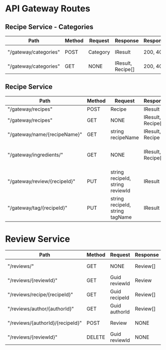 # API Gateway Routes

## Recipe Service - Categories

| Path                  | Method | Request  | Response          | ResponseCodes | Description        |
| --------------------- | ------ | -------- | ----------------- | ------------- | ------------------ |
| "/gateway/categories" | POST   | Category | IResult           | 200, 400      | Add category       |
| "/gateway/categories" | GET    | NONE     | IResult, Recipe[] | 200, 404      | Get all categories |

## Recipe Service

| Path                         | Method | Request                          | Response          | ResponseCodes | Description                      |
| ---------------------------- | ------ | -------------------------------- | ----------------- | ------------- | -------------------------------- |
| "/gateway/recipes"           | POST   | Recipe                           | IResult           | 200, 400      | Add recipe                       |
| "/gateway/recipes"           | GET    | NONE                             | IResult, Recipe[] | 200, 404      | Get all recipes                  |
| "/gateway/name/{recipeName}" | GET    | string recipeName                | IResult, Recipe   | 200, 404      | Get recipe by name               |
| "/gateway/ingredients/"      | GET    | NONE                             | IResult, Recipe[] | 200, 404      | Get all recipes with ingredients |
| "/gateway/review/{recipeId}" | PUT    | string recipeId, string reviewId | IResult           | 200, 404      | Add review to recipe             |
| "/gateway/tag/{recipeId}"    | PUT    | string recipeId, string tagName  | IResult           | 200, 404      | Add tag to recipe                |

# Review Service

| **Path**                         | **Method** | **Request**                                 | **Response** | **ResponseCodes** | **Description**                           |
| -------------------------------- | ---------- | ------------------------------------------- | ------------ | ----------------- | ----------------------------------------- |
| "/reviews/"                      | GET        | NONE                                        | Review[]     | 200               | Get all reviews                           |
| "/reviews/{reviewId}"            | GET        | Guid reviewId                               | Review       | 200, 404          | Get review by id                          |
| "/reviews/recipe/{recipeId}"     | GET        | Guid recipeId                               | Review[]     | 200, 404          | Get reviews by recipe id                  |
| "/reviews/author/{authorId}"     | GET        | Guid authorId                               | Review[]     | 200, 404          | Get reviews by author id                  |
| "/reviews/{authorId}/{recipeId}" | POST       | Review                                      | NONE         | 200, 400          | Add new review                            |
| "/reviews/{reviewId}"            | DELETE     | Guid reviewId                               | NONE         | 200, 404          | Delete review                             |
